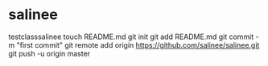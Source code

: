 salinee
=======

testclasssalinee touch README.md
git init
git add README.md
git commit -m "first commit"
git remote add origin https://github.com/salinee/salinee.git
git push -u origin master
